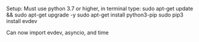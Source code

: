Setup:
  Must use python 3.7 or higher, in terminal type:
    sudo apt-get update && sudo apt-get upgrade -y
    sudo apt-get install python3-pip
    sudo pip3 install evdev
    
Can now import evdev, asyncio, and time
